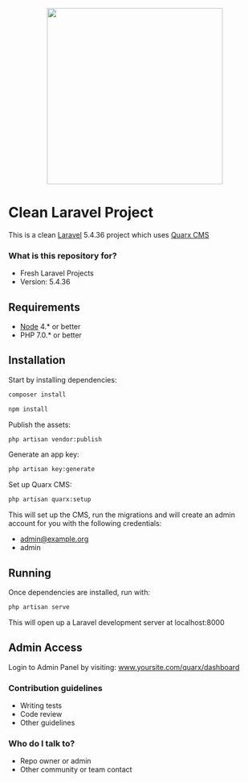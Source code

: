 <p align="center">
  <img src="https://raw.githubusercontent.com/fukuball/Awesome-Laravel-Education/master/laravel-logo-white.png" width="350"/>
</p>


# Clean Laravel Project

This is a clean [Laravel](https://laravel.com/) 5.4.36 project which uses [Quarx CMS](https://docs.quarxcms.com/)

### What is this repository for? ###

* Fresh Laravel Projects
* Version: 5.4.36


## Requirements

- [Node](https://nodejs.org) 4.* or better
- PHP 7.0.* or better


## Installation

Start by installing dependencies:

```sh
composer install
```


```sh
npm install
```


Publish the assets:

```sh
php artisan vendor:publish
```

Generate an app key:

```sh
php artisan key:generate
```

Set up Quarx CMS:
```sh
php artisan quarx:setup
```
This will set up the CMS, run the migrations and will create an admin account for you with the following credentials:

* admin@example.org
* admin


## Running

Once dependencies are installed, run with:

```sh
php artisan serve
```
This will open up a Laravel development server at localhost:8000


## Admin Access
Login to Admin Panel by visiting: www.yoursite.com/quarx/dashboard



### Contribution guidelines ###

* Writing tests
* Code review
* Other guidelines

### Who do I talk to? ###

* Repo owner or admin
* Other community or team contact